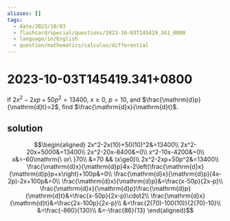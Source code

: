 ```yaml
---
aliases: []
tags:
  - date/2023/10/03
  - flashcard/special/questions/2023-10-03T145419_341_0800
  - language/in/English
  - question/mathematics/calculus/differential
---
```


# 2023-10-03T145419.341+0800

If $2x^2-2xp+50p^2=13400$, $x\ge0$, $p=10$, and $\frac{\mathrm{d}p}{\mathrm{d}t}=2$, find $\frac{\mathrm{d}x}{\mathrm{d}t}$.

## solution

$$\begin{aligned}
2x^2-2x(10)+50(10)^2&=13400\\
2x^2-20x+5000&=13400\\
2x^2-20x-8400&=0\\
x^2-10x-4200&=0\\
x&=-60\mathrm{\ or\ }70\\
&=70 && (x\ge0)\\
2x^2-2xp+50p^2&=13400\\
\frac{\mathrm{d}x}{\mathrm{d}p}4x-2\left(\frac{\mathrm{d}x}{\mathrm{d}p}p+x\right)+100p&=0\\
\frac{\mathrm{d}x}{\mathrm{d}p}(4x-2p)-2x+100p&=0\\
\frac{\mathrm{d}x}{\mathrm{d}p}&=\frac{x-50p}{2x-p}\\
\frac{\mathrm{d}x}{\mathrm{d}p}\frac{\mathrm{d}p}{\mathrm{d}t}&=\frac{x-50p}{2x-p}\cdot2\\
\frac{\mathrm{d}x}{\mathrm{d}t}&=\frac{2x-100p}{2x-p}\\
&=\frac{2(70)-100(10)}{2(70)-10}\\
&=\frac{-860}{130}\\
&=-\frac{86}{13}
\end{aligned}$$
